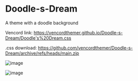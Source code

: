 # Doodle-s-Dream

A theme with a doodle background

Vencord link: https://vencordthemer.github.io/Doodle-s-Dream/Doodle's%20Dream.css

.css download: https://github.com/vencordthemer/Doodle-s-Dream/archive/refs/heads/main.zip

![image](https://github.com/user-attachments/assets/af61b800-1f20-48fd-8666-c4df1f9e17e2)

![image](https://github.com/user-attachments/assets/4ce8b325-6ed6-401b-becb-ac7db99195cb)

